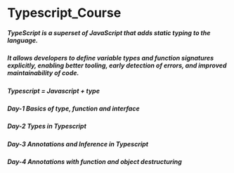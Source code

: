 # Typescript_Course

<h5> TypeScript is a superset of JavaScript that adds static typing to the language.<h5>
<h5>It allows developers to define variable types and function signatures explicitly, enabling better tooling, early detection of errors, and improved maintainability of code.<h5>
<h5>Typescript = Javascript + type<h5>

<h5>Day-1 Basics of type, function and interface<h5>
<h5>Day-2 Types in Typescript<h5>
<h5>Day-3 Annotations and Inference in Typescript<h5>
<h5>Day-4 Annotations with function and object destructuring<h5>
